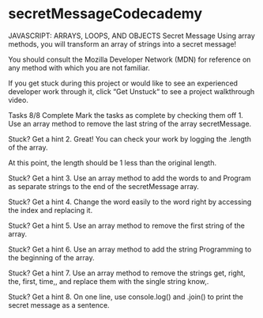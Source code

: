 # secretMessageCodecademy
JAVASCRIPT: ARRAYS, LOOPS, AND OBJECTS
Secret Message
Using array methods, you will transform an array of strings into a secret message!

You should consult the Mozilla Developer Network (MDN) for reference on any method with which you are not familiar.

If you get stuck during this project or would like to see an experienced developer work through it, click “Get Unstuck“ to see a project walkthrough video.

Tasks
8/8 Complete
Mark the tasks as complete by checking them off
1.
Use an array method to remove the last string of the array secretMessage.


Stuck? Get a hint
2.
Great! You can check your work by logging the .length of the array.

At this point, the length should be 1 less than the original length.


Stuck? Get a hint
3.
Use an array method to add the words to and Program as separate strings to the end of the secretMessage array.


Stuck? Get a hint
4.
Change the word easily to the word right by accessing the index and replacing it.


Stuck? Get a hint
5.
Use an array method to remove the first string of the array.


Stuck? Get a hint
6.
Use an array method to add the string Programming to the beginning of the array.


Stuck? Get a hint
7.
Use an array method to remove the strings get, right, the, first, time,, and replace them with the single string know,.


Stuck? Get a hint
8.
On one line, use console.log() and .join() to print the secret message as a sentence.
